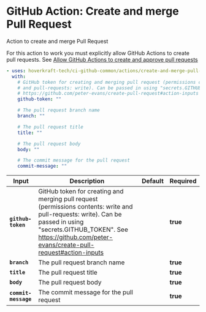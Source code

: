 <!-- start title -->

# GitHub Action: Create and merge Pull Request

<!-- end title -->
<!-- start description -->

Action to create and merge Pull Request

<!-- end description -->

For this action to work you must explicitly allow GitHub Actions to create pull requests. See [
Allow GitHub Actions to create and approve pull requests](https://docs.github.com/en/repositories/managing-your-repositorys-settings-and-features/enabling-features-for-your-repository/managing-github-actions-settings-for-a-repository)

<!-- start contents -->
<!-- end contents -->
<!-- start usage -->

```yaml
- uses: hoverkraft-tech/ci-github-common/actions/create-and-merge-pull-request@v0.3.4
  with:
    # GitHub token for creating and merging pull request (permissions contents: write
    # and pull-requests: write). Can be passed in using "secrets.GITHUB_TOKEN". See
    # https://github.com/peter-evans/create-pull-request#action-inputs
    github-token: ""

    # The pull request branch name
    branch: ""

    # The pull request title
    title: ""

    # The pull request body
    body: ""

    # The commit message for the pull request
    commit-message: ""
```

<!-- end usage -->
<!-- start inputs -->

| **Input**                       | **Description**                                                                                                                                                                                                                | **Default** | **Required** |
| ------------------------------- | ------------------------------------------------------------------------------------------------------------------------------------------------------------------------------------------------------------------------------ | ----------- | ------------ |
| **<code>github-token</code>**   | GitHub token for creating and merging pull request (permissions contents: write and pull-requests: write). Can be passed in using "secrets.GITHUB_TOKEN". See https://github.com/peter-evans/create-pull-request#action-inputs |             | **true**     |
| **<code>branch</code>**         | The pull request branch name                                                                                                                                                                                                   |             | **true**     |
| **<code>title</code>**          | The pull request title                                                                                                                                                                                                         |             | **true**     |
| **<code>body</code>**           | The pull request body                                                                                                                                                                                                          |             | **true**     |
| **<code>commit-message</code>** | The commit message for the pull request                                                                                                                                                                                        |             | **true**     |

<!-- end inputs -->
<!-- start outputs -->
<!-- end outputs -->
<!-- start [.github/ghadocs/examples/] -->
<!-- end [.github/ghadocs/examples/] -->
